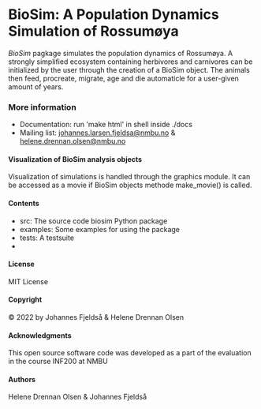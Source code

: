 # BioSim: A Population Dynamics Simulation of Rossumøya
*BioSim* pagkage simulates the population dynamics of Rossumøya. 
A strongly simplified ecosystem containing herbivores and carnivores can be initialized by the user through the 
creation of a BioSim object. The animals then feed, procreate, migrate, age and die automaticle for a user-given
amount of years. 

### More information
* Documentation: run 'make html' in shell inside ./docs
* Mailing list: johannes.larsen.fjeldsa@nmbu.no & helene.drennan.olsen@nmbu.no

#### Visualization of BioSim analysis objects
Visualization of simulations is handled through the graphics module. 
It can be accessed as a movie if BioSim objects methode make_movie() is called.


#### Contents
- src: The source code biosim Python package
- examples: Some examples for using the package
- tests: A testsuite
- 

#### License
MIT License 

#### Copyright
:copyright: 2022 by Johannes Fjeldså & Helene Drennan Olsen 

#### Acknowledgments
This open source software code was developed as a part of the evaluation in the course INF200 at NMBU

#### Authors
Helene Drennan Olsen & Johannes Fjeldså